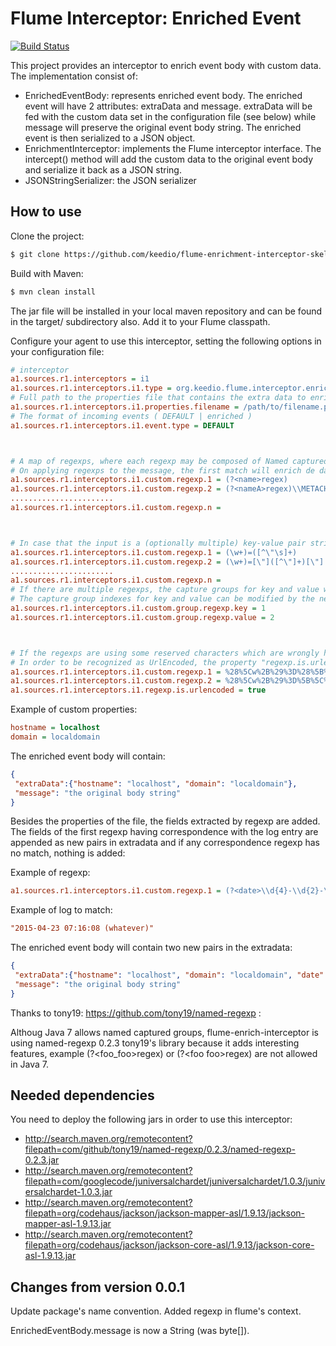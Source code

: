 # Flume Interceptor: Enriched Event

[![Build Status](https://api.travis-ci.com/ruiqiliu/flume-enrichment-interceptor-skeleton.svg?branch=master)](https://travis-ci.com/ruiqiliu/flume-enrichment-interceptor-skeleton)

This project provides an interceptor to enrich event body with custom data. The implementation consist of:

- EnrichedEventBody: represents enriched event body. The enriched event will have 2 attributes: extraData and message.
    extraData will be fed with the custom data set in the configuration file (see below) while message will preserve
    the original event body string. The enriched event is then serialized to a JSON object.
- EnrichmentInterceptor: implements the Flume interceptor interface. The intercept() method will add the custom data
    to the original event body and serialize it back as a JSON string.
- JSONStringSerializer: the JSON serializer

## How to use

Clone the project:

```sh
$ git clone https://github.com/keedio/flume-enrichment-interceptor-skeleton.git
```

Build with Maven:

```sh
$ mvn clean install
```

The jar file will be installed in your local maven repository and can be found in the target/ subdirectory also. Add it
to your Flume classpath.

Configure your agent to use this interceptor, setting the following options in your configuration file:

```ini
# interceptor
a1.sources.r1.interceptors = i1
a1.sources.r1.interceptors.i1.type = org.keedio.flume.interceptor.enrichment.interceptor.EnrichmentInterceptor$EnrichmentBuilder
# Full path to the properties file that contains the extra data to enrich the event with
a1.sources.r1.interceptors.i1.properties.filename = /path/to/filename.properties
# The format of incoming events ( DEFAULT | enriched )
a1.sources.r1.interceptors.i1.event.type = DEFAULT



# A map of regexps, where each regexp may be composed of Named captured groups according syntax (?<name>regex).
# On applying regexps to the message, the first match will enrich de data.
a1.sources.r1.interceptors.i1.custom.regexp.1 = (?<name>regex)
a1.sources.r1.interceptors.i1.custom.regexp.2 = (?<nameA>regex)\\METACHARACTER(?<nameB>regex)\\..
.......................
a1.sources.r1.interceptors.i1.custom.regexp.n = 



# In case that the input is a (optionally multiple) key-value pair string, there's no need to use named groups. It also supports regexps where one group will act as the key (default index: 1), and other group will act as the value (default index: 2)
a1.sources.r1.interceptors.i1.custom.regexp.1 = (\w+)=([^\"\s]+)
a1.sources.r1.interceptors.i1.custom.regexp.2 = (\w+)=[\"]([^\"]+)[\"]
.......................
a1.sources.r1.interceptors.i1.custom.regexp.n = 
# If there are multiple regexps, the capture groups for key and value will be the same for all
# The capture group indexes for key and value can be modified by the next configuration
a1.sources.r1.interceptors.i1.custom.group.regexp.key = 1
a1.sources.r1.interceptors.i1.custom.group.regexp.value = 2



# If the regexps are using some reserved characters which are wrongly handled by some tool administrator (for example, Ambari with character "=" inside a property value), there's the possibility to encode the regexps in order to avoid problems
# In order to be recognized as UrlEncoded, the property "regexp.is.urlencoded" must be true
a1.sources.r1.interceptors.i1.custom.regexp.1 = %28%5Cw%2B%29%3D%28%5B%5E%5C%22%5Cs%5D%2B%29
a1.sources.r1.interceptors.i1.custom.regexp.2 = %28%5Cw%2B%29%3D%5B%5C%22%5D%28%5B%5E%5C%22%5D%2B%29%5B%5C%22%5D
a1.sources.r1.interceptors.i1.regexp.is.urlencoded = true
```

Example of custom properties:
```ini
hostname = localhost
domain = localdomain
```

The enriched event body will contain:
```json
{
 "extraData":{"hostname": "localhost", "domain": "localdomain"},
 "message": "the original body string"
}
```

Besides the properties of the file, the fields extracted by regexp are added.
The fields of the first regexp having correspondence with the log entry are
appended as new pairs in extradata and if any correspondence regexp has no match,
nothing is added:

Example of regexp:
```ini
a1.sources.r1.interceptors.i1.custom.regexp.1 = (?<date>\\d{4}-\\d{2}-\\d{2}+)\\s(?<time>\\d{2}:\\d{2}:\\d{2}+)\\s
```
Example of log to match:
```ini
"2015-04-23 07:16:08 (whatever)"
```

The enriched event body will contain two new pairs in the extradata:
```json
{
 "extraData":{"hostname": "localhost", "domain": "localdomain", "date": "2015-04-23", "time": "07:16:08"},
 "message": "the original body string"
}
```



Thanks to tony19: https://github.com/tony19/named-regexp :

Althoug Java 7 allows named captured groups, flume-enrich-interceptor is using named-regexp 0.2.3 tony19's library because it adds
interesting features, example  (?\<foo_foo\>regex) or (?\<foo foo\>regex) are not allowed in Java 7.

## Needed dependencies

You need to deploy the following jars in order to use this interceptor:

* http://search.maven.org/remotecontent?filepath=com/github/tony19/named-regexp/0.2.3/named-regexp-0.2.3.jar
* http://search.maven.org/remotecontent?filepath=com/googlecode/juniversalchardet/juniversalchardet/1.0.3/juniversalchardet-1.0.3.jar
* http://search.maven.org/remotecontent?filepath=org/codehaus/jackson/jackson-mapper-asl/1.9.13/jackson-mapper-asl-1.9.13.jar
* http://search.maven.org/remotecontent?filepath=org/codehaus/jackson/jackson-core-asl/1.9.13/jackson-core-asl-1.9.13.jar

## Changes from version 0.0.1

Update package's name convention.
Added regexp in flume's context.

EnrichedEventBody.message is now a String (was byte[]).
